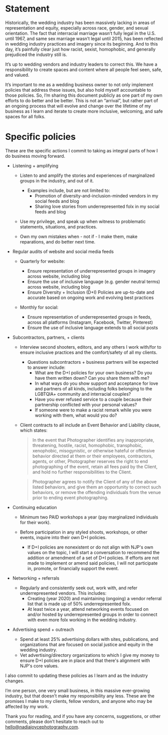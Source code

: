 # Statement

Historically, the wedding industry has been massively lacking in areas of representation and equity, especially across race, gender, and sexual orientation. The fact that interracial marriage wasn’t fully legal in the U.S. until 1967, and same sex marriage wasn’t legal until 2015, has been reflected in wedding industry practices and imagery since its beginning. And to this day, it’s painfully clear just how racist, sexist, homophobic, and generally prejudiced the industry still is.

It’s up to wedding vendors and industry leaders to correct this. We have a responsibility to create spaces and content where all people feel seen, safe, and valued. 

It’s important to me as a wedding business owner to not only implement policies that address these issues, but also hold myself accountable to those policies. So, I’m sharing this document publicly as one part of my own efforts to do better and be better. This is not an “arrival”, but rather part of an ongoing process that will evolve and change over the lifetime of my business as I learn and iterate to create more inclusive, welcoming, and safe spaces for all folks.

# Specific policies

These are the specific actions I commit to taking as integral parts of how I do business moving forward. 

+ Listening + amplifying

   + Listen to and amplify the stories and experiences of marginalized groups in the industry, and out of it.
      + Examples include, but are not limited to:
         + Promotion of diversity-and-inclusion-minded vendors in my social feeds and blog
         + Sharing love stories from underrepresented folx in my social feeds and blog

   + Use my privilege, and speak up when witness to problematic statements, situations, and practices.

   + Own my own mistakes when - not if - I make them, make reparations, and do better next time.

+ Regular audits of website and social media feeds

   + Quarterly for website:
      + Ensure representation of underrepresented groups in imagery across website, including blog
      + Ensure the use of inclusive language (e.g. gender neutral terms) across website, including blog
      + Ensure Diversity + Inclusion (D+I) Policies are up-to-date and accurate based on ongoing work and evolving best practices

   + Monthly for social:
      + Ensure representation of underrepresented groups in feeds, across all platforms (Instagram, Facebook, Twitter, Pinterest)
      + Ensure the use of inclusive language extends to all social posts

+ Subcontractors, partners, + clients

   + Interview second shooters, editors, and any others I work with/for to ensure inclusive practices and the comfort/safety of all my clients.
      + Questions subcontractors + business partners will be expected to answer include:
         + What are the D+I policies for your own business? Do you have them written down? Can you share them with me?
         + In what ways do you show support and acceptance for love and partners of all kinds, including folks belonging to the LGBTQIA+ community and interracial couples?
         + Have you ever refused service to a couple because their partnership conflicted with your personal values?
         + If someone were to make a racist remark while you were working with them, what would you do?
   + Client contracts to all include an Event Behavior and Liability clause, which states:
      >In the event that Photographer identifies any inappropriate, threatening, hostile, racist, homophobic, transphobic, xenophobic, misogynistic, or otherwise hateful or offensive behavior directed at them or their employees, contractors, agents, or other, Photographer reserves the right to end photographing of the event, retain all fees paid by the Client, and hold no further responsibilities to the Client.


      >Photographer agrees to notify the Client of any of the above listed behaviors, and give them an opportunity to correct such behaviors, or remove the offending individuals from the venue prior to ending event photographing.



+ Continuing education 

   + Minimum two PAID workshops a year (pay marginalized individuals for their work).

   + Before participation in any styled shoots, workshops, or other events, inquire into their own D+I policies. 
      + If D+I policies are nonexistent or do not align with NJP's own values on the topic, I will start a conversation to recommend the addition or amendment of a set of D+I policies. If efforts are not made to implement or amend said policies, I will not participate in, promote, or financially support the event.

+ Networking + referrals

   + Regularly and consistently seek out, work with, and refer underrepresented vendors. This includes:
      + Creating (year 2020) and maintaining (ongoing) a vendor referral list that is made up of 50% underrepresented folx.
      + At least twice a year, attend networking events focused on and/or hosted by underrepresented groups in order to connect with even more folx working in the wedding industry.

+ Advertising spend + outreach

   + Spend at least 25% advertising dollars with sites, publications, and organizations that are focused on social justice and equity in the wedding industry.
   + Vet advertising/directory organizations to which I give my money to ensure D+I policies are in place and that there's alignment with NJP's core values.


I also commit to updating these policies as I learn and as the industry changes. 

I’m one person, one very small business, in this massive ever-growing industry, but that doesn’t make my responsibility any less. These are the promises I make to my clients, fellow vendors, and anyone who may be affected by my work. 

Thank you for reading, and if you have any concerns, suggestions, or other comments, please don’t hesitate to reach out to hello@nadiajoycephotography.com.
